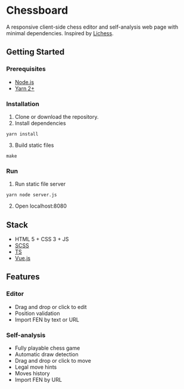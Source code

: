 # Chessboard
A responsive client-side chess editor and self-analysis web page with minimal dependencies. Inspired by [Lichess](https://lichess.org/).

## Getting Started

### Prerequisites
- [Node.js](https://nodejs.org/en)
- [Yarn 2+](https://yarnpkg.com/)

### Installation
1. Clone or download the repository.
2. Install dependencies
```
yarn install
```
3. Build static files
```
make
```

### Run
1. Run static file server
```
yarn node server.js
```
2. Open localhost:8080

## Stack
- HTML 5 + CSS 3 + JS
- [SCSS](https://sass-lang.com/)
- [TS](https://www.typescriptlang.org/)
- [Vue.js](https://vuejs.org/)

## Features
### Editor
- Drag and drop or click to edit
- Position validation
- Import FEN by text or URL

### Self-analysis
- Fully playable chess game
- Automatic draw detection
- Drag and drop or click to move
- Legal move hints
- Moves history 
- Import FEN by URL
